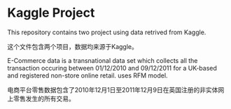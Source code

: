 # Kaggle Project
This repository contains two project using data retrived from Kaggle.

这个文件包含两个项目，数据均来源于Kaggle。

E-Commerce data is a transnational data set which collects all the transaction occuring between 01/12/2010 and 09/12/2011 for a UK-based and registered non-store online retail. uses RFM model.

电商平台零售数据包含了2010年12月1日至2011年12月9日在英国注册的非实体网上零售发生的所有交易。
